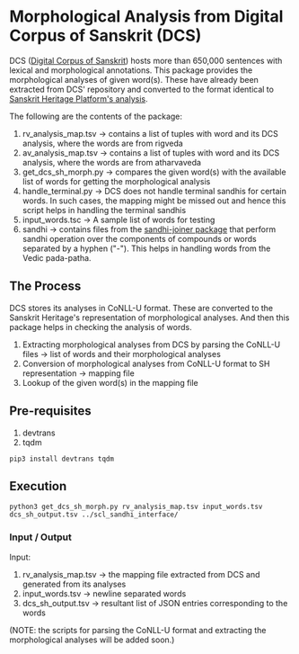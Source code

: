 # Morphological Analysis from Digital Corpus of Sanskrit (DCS)

DCS ([Digital Corpus of Sanskrit](http://www.sanskrit-linguistics.org/dcs/)) hosts more than 650,000 sentences with lexical and morphological annotations. This package provides the morphological analyses of given word(s). These have already been extracted from DCS' repository and converted to the format identical to [Sanskrit Heritage Platform's analysis](www.sanskrit.inria.fr/DICO/reader.fr.html).

The following are the contents of the package:

1. rv\_analysis\_map.tsv &rarr; contains a list of tuples with word and its DCS analysis, where the words are from rigveda
2. av\_analysis\_map.tsv &rarr; contains a list of tuples with word and its DCS analysis, where the words are from atharvaveda
3. get\_dcs\_sh\_morph.py &rarr; compares the given word(s) with the available list of words for getting the morphological analysis
4. handle\_terminal.py &rarr; DCS does not handle terminal sandhis for certain words. In such cases, the mapping might be missed out and hence this script helps in handling the terminal sandhis
5. input\_words.tsc &rarr; A sample list of words for testing
6. sandhi &rarr; contains files from the [sandhi-joiner package](https://github.com/SriramKrishnan8/scl_sandhi_interface.git) that perform sandhi operation over the components of compounds or words separated by a hyphen ("-"). This helps in handling words from the Vedic pada-patha.

<!--In addition to these, the [sandhi-joiner package](https://github.com/SriramKrishnan8/scl_sandhi_interface.git) has to be fed to the script to perform sandhi operation over the components of compounds or words separated by a hyphen ("-"). This helps in handling words from the Vedic pada-patha.-->


## The Process

DCS stores its analyses in CoNLL-U format. These are converted to the Sanskrit Heritage's representation of morphological analyses. And then this package helps in checking the analysis of words.

1. Extracting morphological analyses from DCS by parsing the CoNLL-U files &rarr; list of words and their morphological analyses
2. Conversion of morphological analyses from CoNLL-U format to SH representation &rarr; mapping file
3. Lookup of the given word(s) in the mapping file

## Pre-requisites

1. devtrans
2. tqdm
```
pip3 install devtrans tqdm
```

## Execution

```
python3 get_dcs_sh_morph.py rv_analysis_map.tsv input_words.tsv dcs_sh_output.tsv ../scl_sandhi_interface/
```

### Input / Output

Input:

1. rv\_analysis\_map.tsv &rarr; the mapping file extracted from DCS and generated from its analyses
2. input\_words.tsv &rarr; newline separated words
3. dcs\_sh\_output.tsv &rarr; resultant list of JSON entries corresponding to the words

(NOTE: the scripts for parsing the CoNLL-U format and extracting the morphological analyses will be added soon.)
